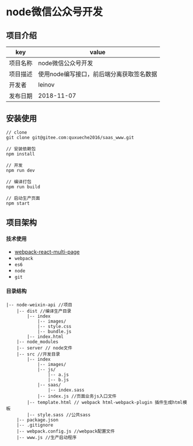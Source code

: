 # node微信公众号开发

## 项目介绍


 key |value
---|---
项目名称 | node微信公众号开发
项目描述|使用node编写接口，前后端分离获取签名数据
开发者 | leinov
发布日期|2018-11-07
## 安装使用

```
// clone
git clone git@gitee.com:quxueche2016/saas_www.git

// 安装依赖包
npm install

// 开发
npm run dev

// 编译打包
npm run build

// 启动生产页面
npm start
```

## 项目架构
#### 技术使用
* [webpack-react-multi-page](https://github.com/leinov/webpack-react-multi-page)
* ```webpack```
* ```es6```
* ```node ```
* ```git```

#### 目录结构
```
|-- node-weixin-api //项目
    |-- dist //编译生产目录
        |-- index
            |-- images/
            |-- style.css
            |-- bundle.js
        |-- index.html
    |-- node_modules
    |-- server // node文件
    |-- src //开发目录
        |-- index
            |-- images/
            |-- js/
                |-- a.js
                |-- b.js
            |-- saas/
                |-- index.sass
            |-- index.js //页面业务js入口文件
        |-- template.html // webpack html-webpack-plugin 插件生成html模板
        |-- style.sass //公共sass
    |-- package.json
    |-- .gitignore
    |-- webpack.config.js //webpack配置文件
    |-- www.js //生产启动程序
```
